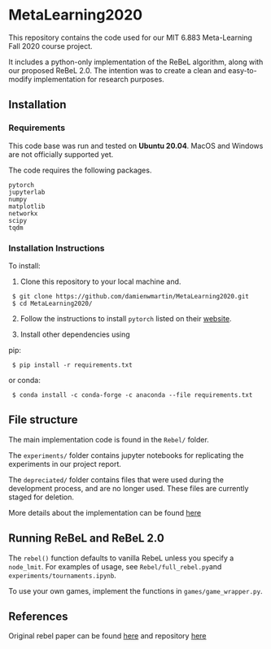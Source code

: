 # MetaLearning2020

This repository contains the code used for our MIT 6.883 Meta-Learning Fall 2020 course project.

It includes a python-only implementation of the ReBeL algorithm, along with our proposed ReBeL 2.0.
The intention was to create a clean and easy-to-modify implementation for
research purposes.

## Installation

### Requirements
This code base was run and tested on **Ubuntu 20.04**. MacOS and Windows are not
officially supported yet.

The code requires the following packages.
```
pytorch
jupyterlab
numpy
matplotlib
networkx
scipy
tqdm
```

### Installation Instructions
To install:

1. Clone this repository to your local machine and.
```
 $ git clone https://github.com/damienwmartin/MetaLearning2020.git
 $ cd MetaLearning2020/
```

2. Follow the instructions to install `pytorch` listed on their <a href='https://pytorch.org/get-started/locally/' target='blank'>website</a>.

3. Install other dependencies using

pip:
```
 $ pip install -r requirements.txt
```

or conda:
```
 $ conda install -c conda-forge -c anaconda --file requirements.txt
```

## File structure
The main implementation code is found in the `Rebel/` folder.

The `experiments/` folder contains jupyter notebooks for replicating the experiments in our project report.

The `depreciated/` folder contains files that were used during the development process, and are no longer used. These files are currently staged for deletion.

More details about the implementation can be found [here](https://github.com/damienwmartin/MetaLearning2020/tree/main/Rebel#python-rebel-implementation)

## Running ReBeL and ReBeL 2.0

The `rebel()` function defaults to vanilla RebeL unless you specify a `node_lmit`. For examples of usage, see `Rebel/full_rebel.py`and `experiments/tournaments.ipynb`.

To use your own games, implement the functions in `games/game_wrapper.py`.

## References
Original rebel paper can be found [here](https://arxiv.org/abs/2007.13544) and repository [here](https://github.com/facebookresearch/rebel)
